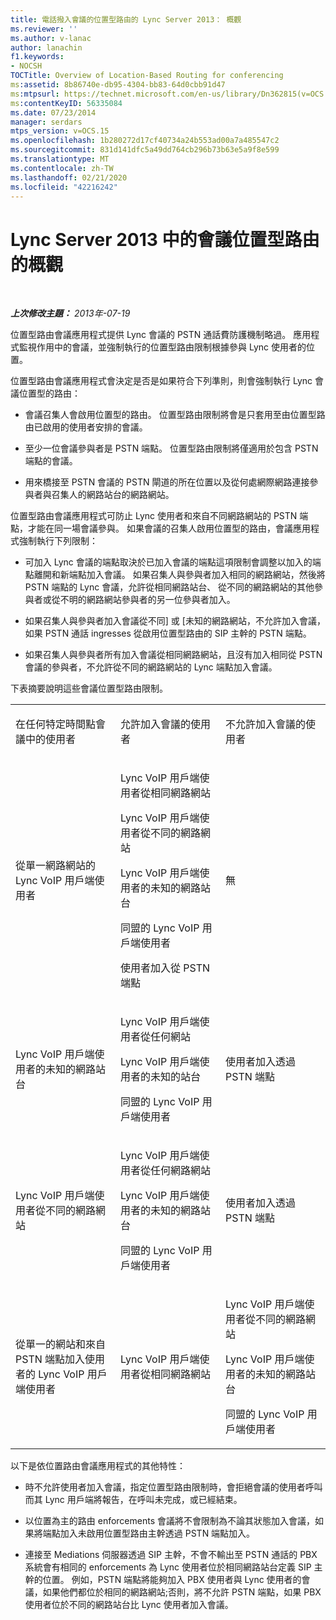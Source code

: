 ```yaml
---
title: 電話撥入會議的位置型路由的 Lync Server 2013： 概觀
ms.reviewer: ''
ms.author: v-lanac
author: lanachin
f1.keywords:
- NOCSH
TOCTitle: Overview of Location-Based Routing for conferencing
ms:assetid: 8b86740e-db95-4304-bb83-64d0cbb91d47
ms:mtpsurl: https://technet.microsoft.com/en-us/library/Dn362815(v=OCS.15)
ms:contentKeyID: 56335084
ms.date: 07/23/2014
manager: serdars
mtps_version: v=OCS.15
ms.openlocfilehash: 1b280272d17cf40734a24b553ad00a7a485547c2
ms.sourcegitcommit: 831d141dfc5a49dd764cb296b73b63e5a9f8e599
ms.translationtype: MT
ms.contentlocale: zh-TW
ms.lasthandoff: 02/21/2020
ms.locfileid: "42216242"
---
```

<div data-xmlns="http://www.w3.org/1999/xhtml">

<div class="topic" data-xmlns="http://www.w3.org/1999/xhtml" data-msxsl="urn:schemas-microsoft-com:xslt" data-cs="https://msdn.microsoft.com/">

<div data-asp="https://msdn2.microsoft.com/asp">

# <a name="overview-of-location-based-routing-for-conferencing-in-lync-server-2013"></a>Lync Server 2013 中的會議位置型路由的概觀

</div>

<div id="mainSection">

<div id="mainBody">

<span> </span>

_**上次修改主題：** 2013年-07-19_

位置型路由會議應用程式提供 Lync 會議的 PSTN 通話費防護機制略過。 應用程式監視作用中的會議，並強制執行的位置型路由限制根據參與 Lync 使用者的位置。

位置型路由會議應用程式會決定是否是如果符合下列準則，則會強制執行 Lync 會議位置型的路由：

  - 會議召集人會啟用位置型的路由。 位置型路由限制將會是只套用至由位置型路由已啟用的使用者安排的會議。

  - 至少一位會議參與者是 PSTN 端點。 位置型路由限制將僅適用於包含 PSTN 端點的會議。

  - 用來橋接至 PSTN 會議的 PSTN 閘道的所在位置以及從何處網際網路連接參與者與召集人的網路站台的網路網站。

位置型路由會議應用程式可防止 Lync 使用者和來自不同網路網站的 PSTN 端點，才能在同一場會議參與。 如果會議的召集人啟用位置型的路由，會議應用程式強制執行下列限制：

  - 可加入 Lync 會議的端點取決於已加入會議的端點這項限制會調整以加入的端點離開和新端點加入會議。 如果召集人與參與者加入相同的網路網站，然後將 PSTN 端點的 Lync 會議，允許從相同網路站台、 從不同的網路網站的其他參與者或從不明的網路網站參與者的另一位參與者加入。

  - 如果召集人與參與者加入會議從不同] 或 [未知的網路網站，不允許加入會議，如果 PSTN 通話 ingresses 從啟用位置型路由的 SIP 主幹的 PSTN 端點。

  - 如果召集人與參與者所有加入會議從相同網路網站，且沒有加入相同從 PSTN 會議的參與者，不允許從不同的網路網站的 Lync 端點加入會議。

下表摘要說明這些會議位置型路由限制。


<table>
<colgroup>
<col style="width: 33%" />
<col style="width: 33%" />
<col style="width: 33%" />
</colgroup>
<tbody>
<tr class="odd">
<td><p>在任何特定時間點會議中的使用者</p></td>
<td><p>允許加入會議的使用者</p></td>
<td><p>不允許加入會議的使用者</p></td>
</tr>
<tr class="even">
<td><p>從單一網路網站的 Lync VoIP 用戶端使用者</p></td>
<td><p>Lync VoIP 用戶端使用者從相同網路網站</p>
<p>Lync VoIP 用戶端使用者從不同的網路網站</p>
<p>Lync VoIP 用戶端使用者的未知的網路站台</p>
<p>同盟的 Lync VoIP 用戶端使用者</p>
<p>使用者加入從 PSTN 端點</p></td>
<td><p>無</p></td>
</tr>
<tr class="odd">
<td><p>Lync VoIP 用戶端使用者的未知的網路站台</p></td>
<td><p>Lync VoIP 用戶端使用者從任何網站</p>
<p>Lync VoIP 用戶端使用者的未知的站台</p>
<p>同盟的 Lync VoIP 用戶端使用者</p></td>
<td><p>使用者加入透過 PSTN 端點</p></td>
</tr>
<tr class="even">
<td><p>Lync VoIP 用戶端使用者從不同的網路網站</p></td>
<td><p>Lync VoIP 用戶端使用者從任何網路網站</p>
<p>Lync VoIP 用戶端使用者的未知的網路站台</p>
<p>同盟的 Lync VoIP 用戶端使用者</p></td>
<td><p>使用者加入透過 PSTN 端點</p></td>
</tr>
<tr class="odd">
<td><p>從單一的網站和來自 PSTN 端點加入使用者的 Lync VoIP 用戶端使用者</p></td>
<td><p>Lync VoIP 用戶端使用者從相同網路網站</p></td>
<td><p>Lync VoIP 用戶端使用者從不同的網路網站</p>
<p>Lync VoIP 用戶端使用者的未知的網路站台</p>
<p>同盟的 Lync VoIP 用戶端使用者</p></td>
</tr>
</tbody>
</table>


以下是依位置路由會議應用程式的其他特性：

  - 時不允許使用者加入會議，指定位置型路由限制時，會拒絕會議的使用者呼叫而其 Lync 用戶端將報告，在呼叫未完成，或已經結束。

  - 以位置為主的路由 enforcements 會議將不會限制為不論其狀態加入會議，如果將端點加入未啟用位置型路由主幹透過 PSTN 端點加入。

  - 連接至 Mediations 伺服器透過 SIP 主幹，不會不輸出至 PSTN 通話的 PBX 系統會有相同的 enforcements 為 Lync 使用者位於相同網路站台定義 SIP 主幹的位置。 例如，PSTN 端點將能夠加入 PBX 使用者與 Lync 使用者的會議，如果他們都位於相同的網路網站;否則，將不允許 PSTN 端點，如果 PBX 使用者位於不同的網路站台比 Lync 使用者加入會議。

</div>

<span> </span>

</div>

</div>

</div>

